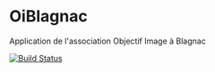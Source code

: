 # OiBlagnac 

Application de l'association Objectif Image à Blagnac

[![Build Status](https://travis-ci.org/alerat/oiblagnac.svg?branch=master)](https://travis-ci.org/alerat/oiblagnac)

